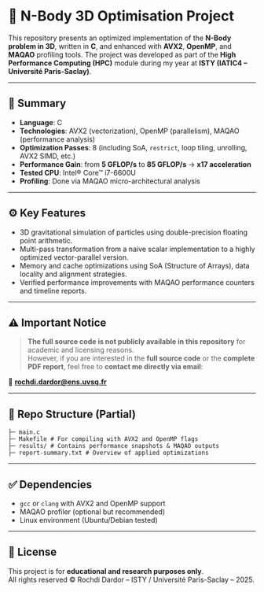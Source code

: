 # 🧠 N-Body 3D Optimisation Project

This repository presents an optimized implementation of the **N-Body problem in 3D**, written in **C**, and enhanced with **AVX2**, **OpenMP**, and **MAQAO** profiling tools. The project was developed as part of the **High Performance Computing (HPC)** module during my year at **ISTY (IATIC4 – Université Paris-Saclay)**.

---

## 🚀 Summary

- **Language**: C  
- **Technologies**: AVX2 (vectorization), OpenMP (parallelism), MAQAO (performance analysis)
- **Optimization Passes**: 8 (including SoA, `restrict`, loop tiling, unrolling, AVX2 SIMD, etc.)
- **Performance Gain**: from **5 GFLOP/s** to **85 GFLOP/s** → **x17 acceleration**  
- **Tested CPU**: Intel® Core™ i7-6600U  
- **Profiling**: Done via MAQAO micro-architectural analysis

---

## ⚙️ Key Features

- 3D gravitational simulation of particles using double-precision floating point arithmetic.
- Multi-pass transformation from a naive scalar implementation to a highly optimized vector-parallel version.
- Memory and cache optimizations using SoA (Structure of Arrays), data locality and alignment strategies.
- Verified performance improvements with MAQAO performance counters and timeline reports.

---

## ⚠️ Important Notice

> **The full source code is not publicly available in this repository** for academic and licensing reasons.  
> However, if you are interested in the **full source code** or the **complete PDF report**, feel free to **contact me directly via email**:

📩 **rochdi.dardor@ens.uvsq.fr**

---

## 📂 Repo Structure (Partial)
```
├─ main.c 
├─ Makefile # For compiling with AVX2 and OpenMP flags
├─ results/ # Contains performance snapshots & MAQAO outputs
├─ report-summary.txt # Overview of applied optimizations
```
---

## ✅ Dependencies

- `gcc` or `clang` with AVX2 and OpenMP support
- MAQAO profiler (optional but recommended)
- Linux environment (Ubuntu/Debian tested)

---

## 📜 License

This project is for **educational and research purposes only**.  
All rights reserved © Rochdi Dardor – ISTY / Université Paris-Saclay – 2025.

